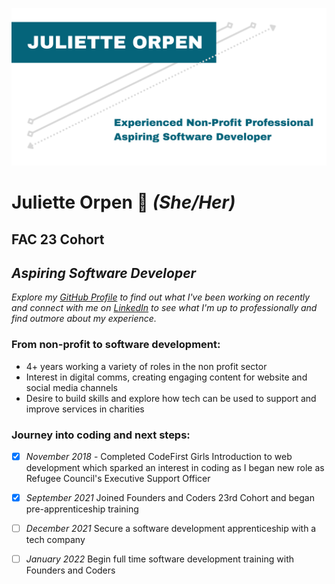 ![Name Banner](https://github.com/julietteorpen/julietteorpen/blob/main/images/Readme%20tech%20cv%20co-ord.png)

# Juliette Orpen 💫 *(She/Her)*
## FAC 23 Cohort 
## *Aspiring Software Developer* 


*Explore my [GitHub Profile](https://github.com/julietteorpen) to find out what I've been working on recently and connect with me on [LinkedIn](https://www.linkedin.com/in/juliette-orpen/) to see what I'm up to professionally and find outmore about my experience.*

### From non-profit to software development:
* 4+ years working a variety of roles in the non profit sector 
* Interest in digital comms, creating engaging content for website and social media channels 
* Desire to build skills and explore how tech can be used to support and improve services in charities 

### Journey into coding and next steps:
- [x] *November 2018* - Completed CodeFirst Girls Introduction to web development which sparked an interest in coding as I began new role as Refugee Council's Executive Support Officer
- [x] *September 2021* Joined Founders and Coders 23rd Cohort and began pre-apprenticeship training 
- [ ] *December 2021* Secure a software development apprenticeship with a tech company 
- [ ] *January 2022* Begin full time software development training with Founders and Coders 


